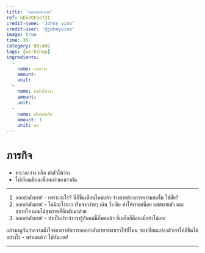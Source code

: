 ```yaml
---
title: 'ออกกำลังกาย'
ref: nEk7OFoe7ZI
credit-name: 'Johny vino'
credit-user: '@johnyvino'
image: true
time: 36
category: 08:AUG
tags: [workshop]
ingredients:
  -
    name: เวลาว่าง
    amount:
    unit:
  -
    name: ทำตัวให้ว่าง
    amount:
    unit:
  -
    name: เพื่อนรักสัก
    amount: 1
    unit: คน
---
```


# ภารกิจ
 - หาเวลาว่าง หรือ ทำตัวให้ว่าง
 - ไปเยี่ยมเยือนเพื่อนเก่าของเรากัน

---

1. ออกกำลังกาย! - เพราะอะไร? นี่ก็ขึ้นเดือนใหม่แล้ว ร่างกายต้องการความสดชื่น ใช่มั๊ย?
2. ออกกำลังกาย! - ไม่มีอะไรยาก เริ่มจากง่ายๆ เดิน วิ่ง คือ ทำให้เราเหนื่อย แต่สบายตัว และ สบายใจ แถมได้สุขภาพที่ดีกลับมาด้วย
3. ออกกำลังกาย! - ทำเป็นประจำ เรารู้กันแค่นี้ก็พอแล้ว ที่เหลือก็คือลงมือทำได้เลย

แล้วมาดูกันว่าความตั้งใจของเรากับการออกกำลังกายจะพาเราไปที่ไหน จะเปลี่ยนแปลงตัวเราให้ดีขึ้นได้อย่างไร - พร้อมแล้ว! ไปกันเลย!

---
